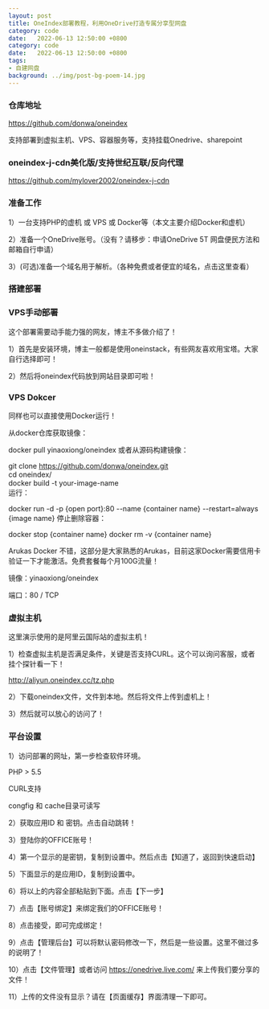 ```yaml
---
layout: post
title: OneIndex部署教程，利用OneDrive打造专属分享型网盘
category: code
date:   2022-06-13 12:50:00 +0800
category: code
date:   2022-06-13 12:50:00 +0800
tags:
- 自建网盘
background: ../img/post-bg-poem-14.jpg
---
```



### 仓库地址
https://github.com/donwa/oneindex

支持部署到虚拟主机、VPS、容器服务等，支持挂载Onedrive、sharepoint

### oneindex-j-cdn美化版/支持世纪互联/反向代理
https://github.com/mylover2002/oneindex-j-cdn


### 准备工作
1）一台支持PHP的虚机 或 VPS 或 Docker等（本文主要介绍Docker和虚机）

2）准备一个OneDrive账号。（没有？请移步：申请OneDrive 5T 网盘便民方法和邮箱自行申请）

3）(可选)准备一个域名用于解析。（各种免费或者便宜的域名，点击这里查看）

### 搭建部署

### VPS手动部署<br>
这个部署需要动手能力强的网友，博主不多做介绍了！

1）首先是安装环境，博主一般都是使用oneinstack，有些网友喜欢用宝塔。大家自行选择即可！

2）然后将oneindex代码放到网站目录即可啦！

 ### VPS Dokcer
同样也可以直接使用Docker运行！

从docker仓库获取镜像：

docker pull yinaoxiong/oneindex
或者从源码构建镜像：

git clone https://github.com/donwa/oneindex.git<br>
cd oneindex/<br>
docker build -t your-image-name<br>
运行：<br>

docker run -d -p {open port}:80 --name {container name} --restart=always {image name}
停止删除容器：

docker stop {container name}
docker rm -v {container name}
 
Arukas Docker
不错，这部分是大家熟悉的Arukas，目前这家Docker需要信用卡验证一下才能激活。免费套餐每个月100G流量！

镜像：yinaoxiong/oneindex

端口：80 / TCP


### 虚拟主机
这里演示使用的是阿里云国际站的虚拟主机！

1）检查虚拟主机是否满足条件，关键是否支持CURL。这个可以询问客服，或者挂个探针看一下！

http://aliyun.oneindex.cc/tz.php

2）下载oneindex文件，文件到本地。然后将文件上传到虚机上！

3）然后就可以放心的访问了！


### 平台设置
1）访问部署的网址，第一步检查软件环境。

PHP > 5.5

CURL支持

congfig 和 cache目录可读写

2）获取应用ID 和 密钥。点击自动跳转！

3）登陆你的OFFICE账号！

4）第一个显示的是密钥，复制到设置中。然后点击【知道了，返回到快速启动】

5）下面显示的是应用ID，复制到设置中。

6）将以上的内容全部粘贴到下面。点击【下一步】

7）点击【账号绑定】来绑定我们的OFFICE账号！

8）点击接受，即可完成绑定！

9）点击【管理后台】可以将默认密码修改一下，然后是一些设置。这里不做过多的说明了！

10）点击【文件管理】或者访问 https://onedrive.live.com/ 来上传我们要分享的文件！

11）上传的文件没有显示？请在【页面缓存】界面清理一下即可。

